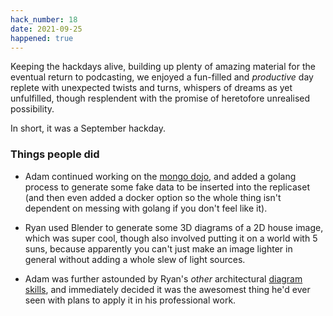 ```yaml
---
hack_number: 18
date: 2021-09-25
happened: true
---
```


Keeping the hackdays alive, building up plenty of amazing material for the eventual return to podcasting, we enjoyed a fun-filled and *productive* day replete with unexpected twists and turns, whispers of dreams as yet unfulfilled, though resplendent with the promise of heretofore unrealised possibility.

In short, it was a September hackday.

### Things people did

- Adam continued working on the [mongo dojo](https://github.com/lpmi-13/mongo-dojo), and added a golang process to generate some fake data to be inserted into the replicaset (and then even added a docker option so the whole thing isn't dependent on messing with golang if you don't feel like it).

- Ryan used Blender to generate some 3D diagrams of a 2D house image, which was super cool, though also involved putting it on a world with 5 suns, because apparently you can't just make an image lighter in general without adding a whole slew of light sources.

- Adam was further astounded by Ryan's _other_ architectural [diagram skills](https://github.com/spikeheap/govuk-architecture), and immediately decided it was the awesomest thing he'd ever seen with plans to apply it in his professional work.
